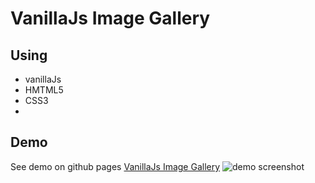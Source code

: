 # VanillaJs Image Gallery

## Using
- vanillaJs
- HMTML5
- CSS3
- 
## Demo
See demo on github pages
[VanillaJs Image Gallery](https://kamalheydari.github.io/vanillaJs-image-gallery/)
![demo screenshot](demo.png)



